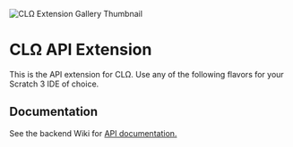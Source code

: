 ![CLΩ Extension Gallery Thumbnail](https://github.com/cloudlink-omega/extension/assets/12957745/ae16bce0-d300-485a-bfb0-1fbb5331e7a5)

# CLΩ API Extension
This is the API extension for CLΩ. Use any of the following flavors for your Scratch 3 IDE of choice.

## Documentation
See the backend Wiki for [API documentation.](https://github.com/cloudlink-omega/backend/wiki/API)

